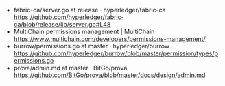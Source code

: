 * fabric-ca/server.go at release · hyperledger/fabric-ca https://github.com/hyperledger/fabric-ca/blob/release/lib/server.go#L48
* MultiChain permissions management | MultiChain https://www.multichain.com/developers/permissions-management/
* burrow/permissions.go at master · hyperledger/burrow  https://github.com/hyperledger/burrow/blob/master/permission/types/permissions.go
* prova/admin.md at master · BitGo/prova https://github.com/BitGo/prova/blob/master/docs/design/admin.md